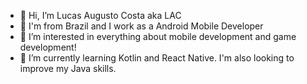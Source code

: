 - 👋 Hi, I’m Lucas Augusto Costa aka LAC
- 🙂 I'm from Brazil and I work as a Android Mobile Developer
- 👀 I’m interested in everything about mobile development and game development!
- 🌱 I’m currently learning Kotlin and React Native. I'm also looking to improve my Java skills.

<!---
LAC1350/LAC1350 is a ✨ special ✨ repository because its `README.md` (this file) appears on your GitHub profile.
You can click the Preview link to take a look at your changes.
--->
